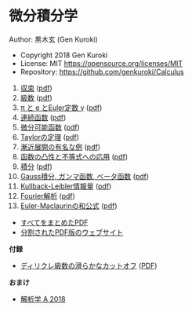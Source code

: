 # 微分積分学

Author: 黒木玄 (Gen Kuroki)

* Copyright 2018 Gen Kuroki
* License: MIT https://opensource.org/licenses/MIT
* Repository: https://github.com/genkuroki/Calculus

1. <a href="http://nbviewer.jupyter.org/github/genkuroki/Calculus/blob/master/01%20convergence.ipynb">収束</a> (<a href="https://genkuroki.github.io/documents/Calculus/01%20convergence.pdf">pdf</a>)
2. <a href="http://nbviewer.jupyter.org/github/genkuroki/Calculus/blob/master/02%20series.ipynb">級数</a> (<a href="https://genkuroki.github.io/documents/Calculus/02%20series.pdf">pdf</a>)
3. <a href="http://nbviewer.jupyter.org/github/genkuroki/Calculus/blob/master/03%20pi%2C%20e%2C%20and%20Euler's%20%CE%B3.ipynb">π と e とEuler定数 γ</a> (<a href="https://genkuroki.github.io/documents/Calculus/03%20pi%2C%20e%2C%20and%20Euler's%20%CE%B3.pdf">pdf</a>)
4. <a href="http://nbviewer.jupyter.org/github/genkuroki/Calculus/blob/master/04%20continous%20functions.ipynb">連続函数</a> (<a href="https://genkuroki.github.io/documents/Calculus/04%20continous%20functions.pdf">pdf</a>)
5. <a href="http://nbviewer.jupyter.org/github/genkuroki/Calculus/blob/master/05%20differentiable%20functions.ipynb">微分可能函数</a> (<a href="https://genkuroki.github.io/documents/Calculus/05%20differentiable%20functions.pdf">pdf</a>)
6. <a href="http://nbviewer.jupyter.org/github/genkuroki/Calculus/blob/master/06%20Taylor%27s%20theorems.ipynb">Taylorの定理</a> (<a href="https://genkuroki.github.io/documents/Calculus/06%20Taylor%27s%20theorems.pdf">pdf</a>)
7. <a href="http://nbviewer.jupyter.org/github/genkuroki/Calculus/blob/master/07%20example%20of%20asymptotic%20expansion.ipynb">漸近展開の有名な例</a> (<a href="https://genkuroki.github.io/documents/Calculus/07%20example%20of%20asymptotic%20expansion.pdf">pdf</a>)
8. <a href="http://nbviewer.jupyter.org/github/genkuroki/Calculus/blob/master/08%20convexity.ipynb">函数の凸性と不等式への応用</a> (<a href="https://genkuroki.github.io/documents/Calculus/08%20convexity.pdf">pdf</a>)
9. <a href="http://nbviewer.jupyter.org/github/genkuroki/Calculus/blob/master/09%20integration.ipynb">積分</a> (<a href="https://genkuroki.github.io/documents/Calculus/09%20integration.pdf">pdf</a>)
10. <a href="http://nbviewer.jupyter.org/github/genkuroki/Calculus/blob/master/10%20Gauss%2C%20Gamma%2C%20Beta.ipynb">Gauss積分, ガンマ函数, ベータ函数</a> (<a href="https://genkuroki.github.io/documents/Calculus/10%20Gauss%2C%20Gamma%2C%20Beta.pdf">pdf</a>)
11. <a href="http://nbviewer.jupyter.org/github/genkuroki/Calculus/blob/master/11%20Kullback-Leibler%20information.ipynb">Kullback-Leibler情報量</a> (<a href="https://genkuroki.github.io/documents/Calculus/11%20Kullback-Leibler%20information.pdf">pdf</a>)
12. <a href="http://nbviewer.jupyter.org/github/genkuroki/Calculus/blob/master/12%20Fourier%20analysis.ipynb">Fourier解析</a> (<a href="https://genkuroki.github.io/documents/Calculus/12%20Fourier%20analysis.pdf">pdf</a>)
13. <a href="http://nbviewer.jupyter.org/github/genkuroki/Calculus/blob/master/13%20Euler-Maclaurin%20summation%20formula.ipynb">Euler-Maclaurinの和公式</a> (<a href="https://genkuroki.github.io/documents/Calculus/13%20Euler-Maclaurin%20summation%20formula.pdf">pdf</a>)

* <a href="https://genkuroki.github.io/documents/Calculus/Calculus.pdf">すべてをまとめたPDF</a>
* <a href="https://genkuroki.github.io/documents/Calculus">分割されたPDF版のウェブサイト</a>

**付録**

* <a href="http://nbviewer.jupyter.org/github/genkuroki/Calculus/blob/master/A01%20Smooth%20cutoff%20of%20Dirichlet%20series.ipynb">ディリクレ級数の滑らかなカットオフ</a> (<a href="https://genkuroki.github.io/documents/Calculus/A01%20Smooth%20cutoff%20of%20Dirichlet%20series.pdf">PDF</a>)

**おまけ**

* <a href="http://nbviewer.jupyter.org/github/genkuroki/Calculus/blob/master/Analysis%20A%202018.ipynb">解析学 A 2018</a>
